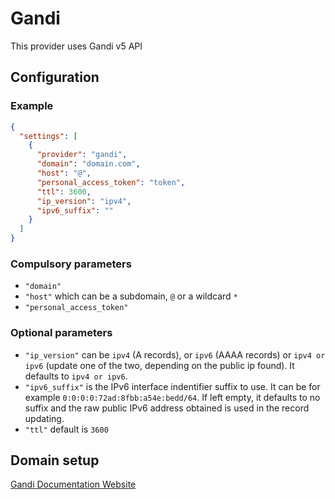 # Gandi

This provider uses Gandi v5 API

## Configuration

### Example

```json
{
  "settings": [
    {
      "provider": "gandi",
      "domain": "domain.com",
      "host": "@",
      "personal_access_token": "token",
      "ttl": 3600,
      "ip_version": "ipv4",
      "ipv6_suffix": ""
    }
  ]
}
```

### Compulsory parameters

- `"domain"`
- `"host"` which can be a subdomain, `@` or a wildcard `*`
- `"personal_access_token"`

### Optional parameters

- `"ip_version"` can be `ipv4` (A records), or `ipv6` (AAAA records) or `ipv4 or ipv6` (update one of the two, depending on the public ip found). It defaults to `ipv4 or ipv6`.
- `"ipv6_suffix"` is the IPv6 interface indentifier suffix to use. It can be for example `0:0:0:0:72ad:8fbb:a54e:bedd/64`. If left empty, it defaults to no suffix and the raw public IPv6 address obtained is used in the record updating.
- `"ttl"` default is `3600`

## Domain setup

[Gandi Documentation Website](https://docs.gandi.net/en/rest_api/index.html)
